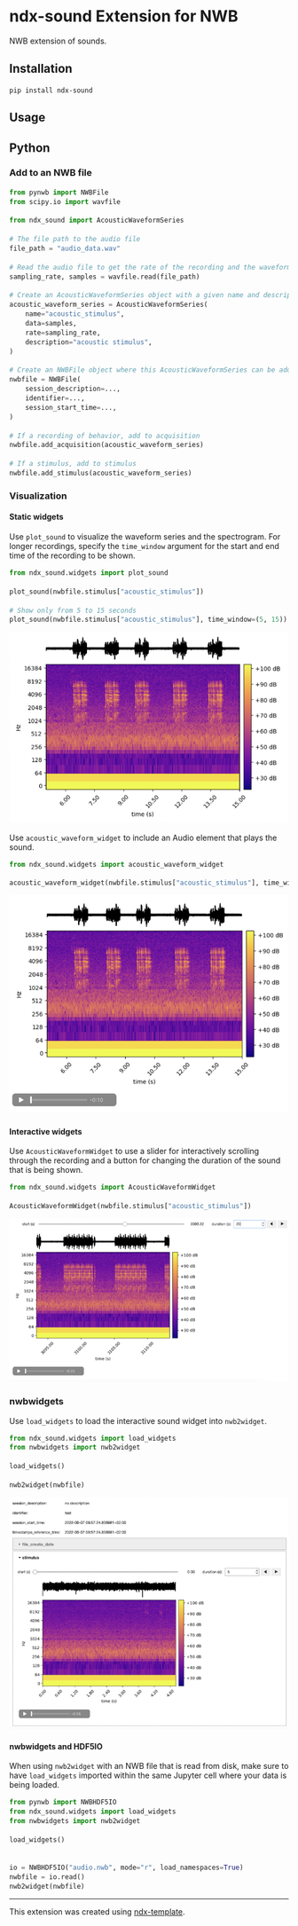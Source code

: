 # ndx-sound Extension for NWB

NWB extension of sounds.

## Installation

```shell
pip install ndx-sound
```

## Usage

## Python

### Add to an NWB file
```python
from pynwb import NWBFile
from scipy.io import wavfile

from ndx_sound import AcousticWaveformSeries

# The file path to the audio file
file_path = "audio_data.wav"

# Read the audio file to get the rate of the recording and the waveform
sampling_rate, samples = wavfile.read(file_path)

# Create an AcousticWaveformSeries object with a given name and description
acoustic_waveform_series = AcousticWaveformSeries(
    name="acoustic_stimulus",
    data=samples,
    rate=sampling_rate,
    description="acoustic stimulus",
)

# Create an NWBFile object where this AcousticWaveformSeries can be added to
nwbfile = NWBFile(
    session_description=...,
    identifier=...,
    session_start_time=...,
)

# If a recording of behavior, add to acquisition
nwbfile.add_acquisition(acoustic_waveform_series)

# If a stimulus, add to stimulus
nwbfile.add_stimulus(acoustic_waveform_series)
```

### Visualization

#### Static widgets
Use `plot_sound` to visualize the waveform series and the spectrogram.
For longer recordings, specify the `time_window` argument for the start and end time
of the recording to be shown.
```python
from ndx_sound.widgets import plot_sound

plot_sound(nwbfile.stimulus["acoustic_stimulus"])

# Show only from 5 to 15 seconds
plot_sound(nwbfile.stimulus["acoustic_stimulus"], time_window=(5, 15))
```

![](ndx_sound_plot_timewindow.png)

Use `acoustic_waveform_widget` to include an Audio element that plays the sound.

```python
from ndx_sound.widgets import acoustic_waveform_widget

acoustic_waveform_widget(nwbfile.stimulus["acoustic_stimulus"], time_window=(5, 15))
```

![](acoustic_waveform_widget_timewindow.png)

#### Interactive widgets
Use `AcousticWaveformWidget` to use a slider for interactively scrolling through the
recording and a button for changing the duration of the sound that is being shown.

```python
from ndx_sound.widgets import AcousticWaveformWidget

AcousticWaveformWidget(nwbfile.stimulus["acoustic_stimulus"])
```

![](interactive_widget.png)

### nwbwidgets
Use `load_widgets` to load the interactive sound widget into `nwb2widget`.

```python
from ndx_sound.widgets import load_widgets
from nwbwidgets import nwb2widget

load_widgets()

nwb2widget(nwbfile)
```

![](ndx_sound_in_nwbwidgets.png)

#### nwbwidgets and HDF5IO
When using `nwb2widget` with an NWB file that is read from disk, make sure to have
`load_widgets` imported within the same Jupyter cell where your data is being loaded.

```python
from pynwb import NWBHDF5IO
from ndx_sound.widgets import load_widgets
from nwbwidgets import nwb2widget

load_widgets()


io = NWBHDF5IO("audio.nwb", mode="r", load_namespaces=True)
nwbfile = io.read()
nwb2widget(nwbfile)
```

---
This extension was created using [ndx-template](https://github.com/nwb-extensions/ndx-template).
